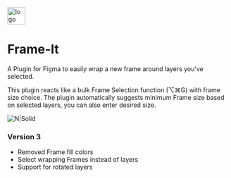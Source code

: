 <a href="https://www.figma.com/community/plugin/847762563509209322/Frame-It"><img src="https://s3-alpha-sig.figma.com/plugins/847762563509209322/7242/899079c1-d71f-4bf2-935f-9a0e668f78e3-icon?Expires=1595808000&Signature=DKHu1vZmhY89Fpp1LVCcWla21TpnH~14dhWAstRdZyZVlFOJDZ1ZNIqT9xKcJquJED9Bwd5FRiCDQcUdtx9xkgwBoPQI41VCYxiVQlSdxm7rxyrgUw91A6ZclEU~DCsisq-xl-NHbJc8NaHfsFfbw7faUM5tlK2jiAlCu6Bl7nG4m0IQcnIL13TzDuqfs2PdjE-tieMOy5a4tuEbYngCqA0lV7KyR6jIfpk8mfhhNpuZjZzu6miI2cs8znzupPLHM3KcbZd4gFXqeg7QZFx~CYg32~Et9IvoYXrW6rsVNp4DftBWI8BlPMIPT70bjMs7jG1QYeIK9c0hEZPBjfji1g__&Key-Pair-Id=APKAINTVSUGEWH5XD5UA" alt="logo" width="40"/></a>
# Frame-It
A Plugin for Figma to easily wrap a new frame around layers you've selected.

This plugin reacts like a bulk Frame Selection function (⌥⌘G) with frame size choice.
The plugin automatically suggests minimum Frame size based on selected layers, you can also enter desired size.


![N|Solid](https://s3-alpha-sig.figma.com/plugins/847762563509209322/7242/899079c1-d71f-4bf2-935f-9a0e668f78e3-cover?Expires=1595808000&Signature=KYYb2D20Vn5MdBkJ2A-Mfj-~BG0J4mRz7Ckxb~YLDUQ2k~D~7KhdstCUGu1Cfjycr6~YjEQ5A3a6UCnF-lrj2Gpb-bCM7mvMbZvzMUnQMUqTFznaXo5FRetj0ODNePAcmYToYXwp~EmAPHE6LNGfuM5Fe6T8Md7sjg38C3GxjhlNqMbPKfxWvxVmYkQ3jbsYqFqS5wmkd5HZbG6g9Tcy48~m-1E3Gtcd-vhe8utHzs3FqNLSSl0VoozVPm45Vg0-3sMB3okZdEO4c0e6JVs-aQp8mboRRrM9AQtiuW0ElZydstKHUoLtXyV7dQJx89Bcw4yZqpuxC~Fr-xQ80WI1lA__&Key-Pair-Id=APKAINTVSUGEWH5XD5UA)

### Version 3
- Removed Frame fill colors
- Select wrapping Frames instead of layers
- Support for rotated layers